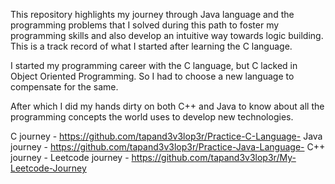 This repository highlights my journey through Java language and the programming problems that I solved during this path to foster my programming skills and also develop an intuitive way towards logic building. This is a track record of what I started after learning the C language.

I started my programming career with the C language, but C lacked in Object Oriented Programming.
So I had to choose a new language to compensate for the same.

After which I did my hands dirty on both C++ and Java to know about all the programming concepts the world uses to develop new technologies.

C journey - https://github.com/tapand3v3lop3r/Practice-C-Language-
Java journey - https://github.com/tapand3v3lop3r/Practice-Java-Language-
C++ journey - 
Leetcode journey - https://github.com/tapand3v3lop3r/My-Leetcode-Journey
